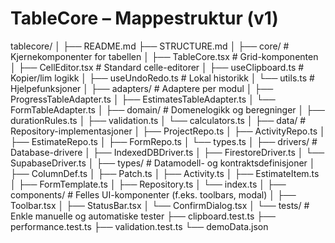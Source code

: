 # TableCore – Mappestruktur (v1)
tablecore/
│
├── README.md
├── STRUCTURE.md
│
├── core/ # Kjernekomponenter for tabellen
│ ├── TableCore.tsx # Grid-komponenten
│ ├── CellEditor.tsx # Standard celle-editorer
│ ├── useClipboard.ts # Kopier/lim logikk
│ ├── useUndoRedo.ts # Lokal historikk
│ └── utils.ts # Hjelpefunksjoner
│
├── adapters/ # Adaptere per modul
│ ├── ProgressTableAdapter.ts
│ ├── EstimatesTableAdapter.ts
│ └── FormTableAdapter.ts
│
├── domain/ # Domenelogikk og beregninger
│ ├── durationRules.ts
│ ├── validation.ts
│ └── calculators.ts
│
├── data/ # Repository-implementasjoner
│ ├── ProjectRepo.ts
│ ├── ActivityRepo.ts
│ ├── EstimateRepo.ts
│ ├── FormRepo.ts
│ └── types.ts
│
├── drivers/ # Database-drivere
│ ├── IndexedDBDriver.ts
│ ├── FirestoreDriver.ts
│ └── SupabaseDriver.ts
│
├── types/ # Datamodell- og kontraktsdefinisjoner
│ ├── ColumnDef.ts
│ ├── Patch.ts
│ ├── Activity.ts
│ ├── EstimateItem.ts
│ ├── FormTemplate.ts
│ ├── Repository.ts
│ └── index.ts
│
├── components/ # Felles UI-komponenter (f.eks. toolbars, modal)
│ ├── Toolbar.tsx
│ ├── StatusBar.tsx
│ └── ConfirmDialog.tsx
│
└── tests/ # Enkle manuelle og automatiske tester
├── clipboard.test.ts
├── performance.test.ts
├── validation.test.ts
└── demoData.json


